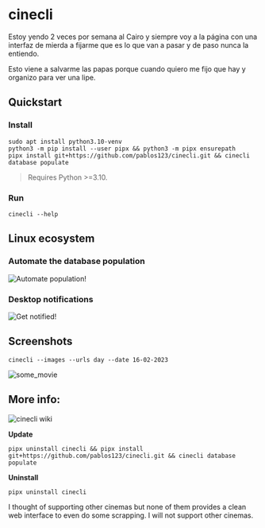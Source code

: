 # cinecli

Estoy yendo 2 veces por semana al Cairo y siempre voy a la página con una interfaz de mierda a fijarme
que es lo que van a pasar y de paso nunca la entiendo.

Esto viene a salvarme las papas porque cuando quiero me fijo que hay y organizo para ver una lipe.

## Quickstart
### Install
```terminal
sudo apt install python3.10-venv
python3 -m pip install --user pipx && python3 -m pipx ensurepath
pipx install git+https://github.com/pablos123/cinecli.git && cinecli database populate
```
> Requires Python >=3.10.

### Run
```terminal
cinecli --help
```

## Linux ecosystem
### Automate the database population
![Automate population!](https://github.com/pablos123/cinecli/wiki/Automate-population!)

### Desktop notifications
![Get notified!](https://github.com/pablos123/cinecli/wiki/Get-notified!)

## Screenshots
```terminal
cinecli --images --urls day --date 16-02-2023
```
![some_movie](https://user-images.githubusercontent.com/52180403/219253983-7aac2088-0e9f-4818-9818-b5cbcdad3a0d.png)

## More info:
![cinecli wiki](https://github.com/pablos123/cinecli/wiki)

**Update**
```terminal
pipx uninstall cinecli && pipx install git+https://github.com/pablos123/cinecli.git && cinecli database populate
```

**Uninstall**
```terminal
pipx uninstall cinecli
```

I thought of supporting other cinemas but none of them provides a clean web interface to even do some scrapping. I will not support other cinemas.
